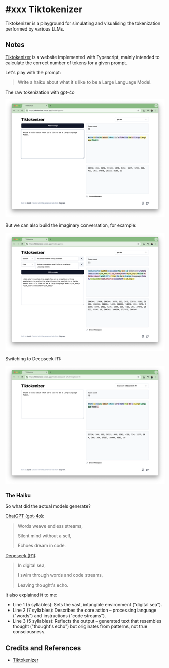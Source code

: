 # #xxx Tiktokenizer

Tiktokenizer is a playground for simulating and visualising the tokenization performed by various LLMs.

## Notes

[Tiktokenizer](https://tiktokenizer.vercel.app/) is a website implemented with Typescript, mainly intended to
calculate the correct number of tokens for a given prompt.

Let's play with the prompt:

> Write a haiku about what it's like to be a Large Language Model.

The raw tokenization with gpt-4o

![gpt-4o-raw](./assets/gpt-4o-raw.png)

But we can also build the imaginary conversation, for example:

![gpt-4o](./assets/gpt-4o.png)

Switching to Deepseek-R1:

![deepseek-r1](./assets/deepseek-r1.png)

### The Haiku

So what did the actual models generate?

[ChatGPT (gpt-4o)](https://chatgpt.com/):

> Words weave endless streams,
>
> Silent mind without a self,
>
> Echoes dream in code.

[Depeseek (R1)](https://chat.deepseek.com/):

> In digital sea,
>
> I swim through words and code streams,
>
> Leaving thought's echo.

It also explained it to me:

* Line 1 (5 syllables): Sets the vast, intangible environment ("digital sea").
* Line 2 (7 syllables): Describes the core action – processing language ("words") and instructions ("code streams").
* Line 3 (5 syllables): Reflects the output – generated text that resembles thought ("thought's echo") but originates from patterns, not true consciousness.

## Credits and References

* [Tiktokenizer](https://tiktokenizer.vercel.app/)
